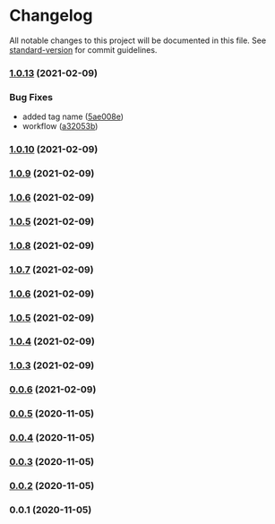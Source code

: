 # Changelog

All notable changes to this project will be documented in this file. See [standard-version](https://github.com/conventional-changelog/standard-version) for commit guidelines.

### [1.0.13](https://github.com/rupeshtiwari/fsms-angular-pubsub/compare/v1.0.12...v1.0.13) (2021-02-09)


### Bug Fixes

* added tag name ([5ae008e](https://github.com/rupeshtiwari/fsms-angular-pubsub/commit/5ae008e96fcb7a545b58a797c4e9eb31dea851dd))
* workflow ([a32053b](https://github.com/rupeshtiwari/fsms-angular-pubsub/commit/a32053b2e93ae7006a0017ea825a88c8a66efb65))

### [1.0.10](https://github.com/rupeshtiwari/fsms-angular-pubsub/compare/v1.0.9...v1.0.10) (2021-02-09)

### [1.0.9](https://github.com/rupeshtiwari/fsms-angular-pubsub/compare/v1.0.8...v1.0.9) (2021-02-09)

### [1.0.6](https://github.com/rupeshtiwari/fsms-angular-pubsub/compare/v1.0.8...v1.0.6) (2021-02-09)

### [1.0.5](https://github.com/rupeshtiwari/fsms-angular-pubsub/compare/v1.0.8...v1.0.5) (2021-02-09)

### [1.0.8](https://github.com/rupeshtiwari/fsms-angular-pubsub/compare/v1.0.7...v1.0.8) (2021-02-09)

### [1.0.7](https://github.com/rupeshtiwari/fsms-angular-pubsub/compare/v1.0.6...v1.0.7) (2021-02-09)

### [1.0.6](https://github.com/rupeshtiwari/fsms-angular-pubsub/compare/v1.0.5...v1.0.6) (2021-02-09)

### [1.0.5](https://github.com/rupeshtiwari/fsms-angular-pubsub/compare/v1.0.4...v1.0.5) (2021-02-09)

### [1.0.4](https://github.com/rupeshtiwari/fsms-angular-pubsub/compare/v1.0.3...v1.0.4) (2021-02-09)

### [1.0.3](https://github.com/rupeshtiwari/fsms-angular-pubsub/compare/v0.0.6...v1.0.3) (2021-02-09)

### [0.0.6](https://github.com/rupeshtiwari/fsms-angular-pubsub/compare/v0.0.5...v0.0.6) (2021-02-09)

### [0.0.5](https://github.com/rupeshtiwari/fsms-angular-pubsub/compare/v0.0.4...v0.0.5) (2020-11-05)

### [0.0.4](https://github.com/rupeshtiwari/fsms-angular-pubsub/compare/v0.0.3...v0.0.4) (2020-11-05)

### [0.0.3](https://github.com/rupeshtiwari/fsms-angular-pubsub/compare/v0.0.2...v0.0.3) (2020-11-05)

### [0.0.2](https://github.com/rupeshtiwari/fsms-angular-pubsub/compare/v0.0.1...v0.0.2) (2020-11-05)

### 0.0.1 (2020-11-05)
